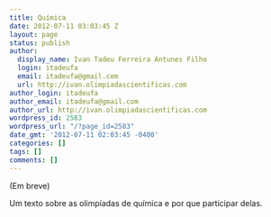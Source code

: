 ```yaml
---
title: Química
date: 2012-07-11 03:03:45 Z
layout: page
status: publish
author:
  display_name: Ivan Tadeu Ferreira Antunes Filho
  login: itadeufa
  email: itadeufa@gmail.com
  url: http://ivan.olimpiadascientificas.com
author_login: itadeufa
author_email: itadeufa@gmail.com
author_url: http://ivan.olimpiadascientificas.com
wordpress_id: 2583
wordpress_url: "/?page_id=2583"
date_gmt: '2012-07-11 02:03:45 -0400'
categories: []
tags: []
comments: []
---
```


(Em breve)

Um texto sobre as olimpíadas de química e por que participar delas.
